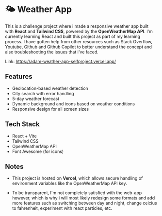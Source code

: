 # 🌤️ Weather App

This is a challenge project where i made a responsive weather app built with **React** and **Tailwind CSS**, powered by the **OpenWeatherMap API**.
I'm currently learning React and built this project as part of my learning process. I have gotten help from other resources such as Stack Overflow, Youtube, Github and Github Copilot to better understand the concept and also troubleshooting the issues that i've faced.


Link: https://adam-weather-app-selfproject.vercel.app/

## Features

-  Geolocation-based weather detection  
-  City search with error handling  
-  5-day weather forecast  
-  Dynamic background and icons based on weather conditions  
-  Responsive design for all screen sizes

## Tech Stack

- React + Vite  
- Tailwind CSS  
- OpenWeatherMap API  
- Font Awesome (for icons)

## Notes

- This project is hosted on **Vercel**, which allows secure handling of environment variables like the OpenWeatherMap API key.
  
- To be transparent, I'm not completely satisfied with the web-app however, which is why i will most likely redesign some formats and add more features such as switching between day and night, change celcius to fahrenheit, experiment with react particles, etc.
